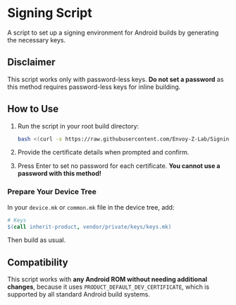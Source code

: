 # Signing Script

A script to set up a signing environment for Android builds by generating the necessary keys.

## Disclaimer

This script works only with password-less keys. **Do not set a password** as this method requires password-less keys for inline building.

## How to Use

1. Run the script in your root build directory:

    ```bash
    bash <(curl -s https://raw.githubusercontent.com/Envoy-Z-Lab/Signing-Script/main/keygen.sh)
    ```

2. Provide the certificate details when prompted and confirm.

3. Press Enter to set no password for each certificate. **You cannot use a password with this method!**

### Prepare Your Device Tree

In your `device.mk` or `common.mk` file in the device tree, add:

```makefile
# Keys
$(call inherit-product, vendor/private/keys/keys.mk)
```

Then build as usual.

## Compatibility

This script works with **any Android ROM without needing additional changes**, because it uses `PRODUCT_DEFAULT_DEV_CERTIFICATE`, which is supported by all standard Android build systems.
